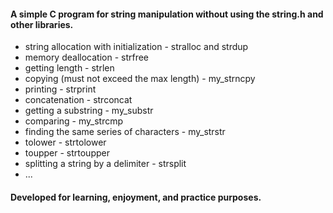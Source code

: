 #### A simple C program for string manipulation without using the string.h and other libraries. 
- string allocation with initialization - stralloc and strdup
- memory deallocation - strfree
- getting length - strlen
- copying (must not exceed the max length) - my_strncpy
- printing - strprint
- concatenation - strconcat
- getting a substring - my_substr
- comparing - my_strcmp
- finding the same series of characters - my_strstr
- tolower - strtolower
- toupper - strtoupper
- splitting a string by a delimiter - strsplit
- ...
#### Developed for learning, enjoyment, and practice purposes.